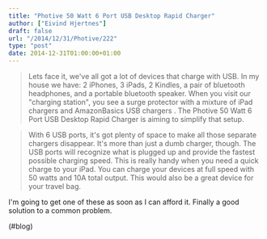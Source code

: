 ```yaml
---
title: "Photive 50 Watt 6 Port USB Desktop Rapid Charger"
author: ["Eivind Hjertnes"]
draft: false
url: "/2014/12/31/Photive/222"
type: "post"
date: 2014-12-31T01:00:00+01:00
---
```


> Lets face it, we've all got a lot of devices that charge with USB. In
> my house we have: 2 iPhones, 3 iPads, 2 Kindles, a pair of bluetooth
> headphones, and a portable bluetooth speaker. When you visit our
> "charging station", you see a surge protector with a mixture of iPad
> chargers and AmazonBasics USB chargers . The Photive 50 Watt 6 Port
> USB Desktop Rapid Charger is aiming to simplify that setup.

<!--quoteend-->

> With 6 USB ports, it's got plenty of space to make all those separate
> chargers disappear. It's more than just a dumb charger, though. The
> USB ports will recognize what is plugged up and provide the fastest
> possible charging speed. This is really handy when you need a quick
> charge to your iPad. You can charge your devices at full speed with 50
> watts and 10A total output. This would also be a great device for your
> travel bag.

I'm going to get one of these as soon as I can afford it. Finally a good
solution to a common problem.

(#blog)
